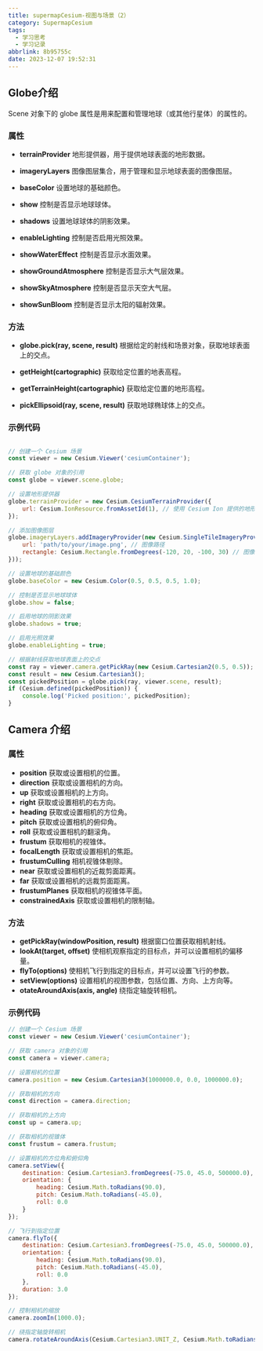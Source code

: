 ```yaml
---
title: supermapCesium-视图与场景（2）
category: SupermapCesium
tags:
  - 学习思考
  - 学习记录
abbrlink: 8b95755c
date: 2023-12-07 19:52:31
---
```


<!--more-->

## Globe介绍

Scene 对象下的 globe 属性是用来配置和管理地球（或其他行星体）的属性的。

### 属性

- **terrainProvider** 地形提供器，用于提供地球表面的地形数据。

- **imageryLayers** 图像图层集合，用于管理和显示地球表面的图像图层。

- **baseColor** 设置地球的基础颜色。

- **show** 控制是否显示地球球体。

- **shadows** 设置地球球体的阴影效果。

- **enableLighting** 控制是否启用光照效果。

- **showWaterEffect** 控制是否显示水面效果。

- **showGroundAtmosphere** 控制是否显示大气层效果。

- **showSkyAtmosphere** 控制是否显示天空大气层。

- **showSunBloom** 控制是否显示太阳的辐射效果。

### 方法

- **globe.pick(ray, scene, result)** 根据给定的射线和场景对象，获取地球表面上的交点。

- **getHeight(cartographic)** 获取给定位置的地表高程。

- **getTerrainHeight(cartographic)** 获取给定位置的地形高程。

- **pickEllipsoid(ray, scene, result)** 获取地球椭球体上的交点。

### 示例代码

``` javascript

// 创建一个 Cesium 场景
const viewer = new Cesium.Viewer('cesiumContainer');

// 获取 globe 对象的引用
const globe = viewer.scene.globe;

// 设置地形提供器
globe.terrainProvider = new Cesium.CesiumTerrainProvider({
    url: Cesium.IonResource.fromAssetId(1), // 使用 Cesium Ion 提供的地形数据
});

// 添加图像图层
globe.imageryLayers.addImageryProvider(new Cesium.SingleTileImageryProvider({
    url: 'path/to/your/image.png', // 图像路径
    rectangle: Cesium.Rectangle.fromDegrees(-120, 20, -100, 30) // 图像显示的范围
}));

// 设置地球的基础颜色
globe.baseColor = new Cesium.Color(0.5, 0.5, 0.5, 1.0);

// 控制是否显示地球球体
globe.show = false;

// 启用地球的阴影效果
globe.shadows = true;

// 启用光照效果
globe.enableLighting = true;

// 根据射线获取地球表面上的交点
const ray = viewer.camera.getPickRay(new Cesium.Cartesian2(0.5, 0.5));
const result = new Cesium.Cartesian3();
const pickedPosition = globe.pick(ray, viewer.scene, result);
if (Cesium.defined(pickedPosition)) {
    console.log('Picked position:', pickedPosition);
}

```

## Camera 介绍

### 属性
- **position** 获取或设置相机的位置。
- **direction** 获取或设置相机的方向。
- **up** 获取或设置相机的上方向。
- **right** 获取或设置相机的右方向。
- **heading** 获取或设置相机的方位角。
- **pitch** 获取或设置相机的俯仰角。
- **roll** 获取或设置相机的翻滚角。
- **frustum** 获取相机的视锥体。
- **focalLength** 获取或设置相机的焦距。
- **frustumCulling** 相机视锥体剔除。
- **near** 获取或设置相机的近裁剪面距离。
- **far** 获取或设置相机的远裁剪面距离。
- **frustumPlanes** 获取相机的视锥体平面。
- **constrainedAxis** 获取或设置相机的限制轴。

### 方法
- **getPickRay(windowPosition, result)** 根据窗口位置获取相机射线。
- **lookAt(target, offset)** 使相机观察指定的目标点，并可以设置相机的偏移量。
- **flyTo(options)** 使相机飞行到指定的目标点，并可以设置飞行的参数。
- **setView(options)** 设置相机的视图参数，包括位置、方向、上方向等。
- **otateAroundAxis(axis, angle)** 绕指定轴旋转相机。

### 示例代码
``` javascript
// 创建一个 Cesium 场景
const viewer = new Cesium.Viewer('cesiumContainer');

// 获取 camera 对象的引用
const camera = viewer.camera;

// 设置相机的位置
camera.position = new Cesium.Cartesian3(1000000.0, 0.0, 1000000.0);

// 获取相机的方向
const direction = camera.direction;

// 获取相机的上方向
const up = camera.up;

// 获取相机的视锥体
const frustum = camera.frustum;

// 设置相机的方位角和俯仰角
camera.setView({
    destination: Cesium.Cartesian3.fromDegrees(-75.0, 45.0, 500000.0),
    orientation: {
        heading: Cesium.Math.toRadians(90.0),
        pitch: Cesium.Math.toRadians(-45.0),
        roll: 0.0
    }
});

// 飞行到指定位置
camera.flyTo({
    destination: Cesium.Cartesian3.fromDegrees(-75.0, 45.0, 500000.0),
    orientation: {
        heading: Cesium.Math.toRadians(90.0),
        pitch: Cesium.Math.toRadians(-45.0),
        roll: 0.0
    },
    duration: 3.0
});

// 控制相机的缩放
camera.zoomIn(1000.0);

// 绕指定轴旋转相机
camera.rotateAroundAxis(Cesium.Cartesian3.UNIT_Z, Cesium.Math.toRadians(45.0));

```
